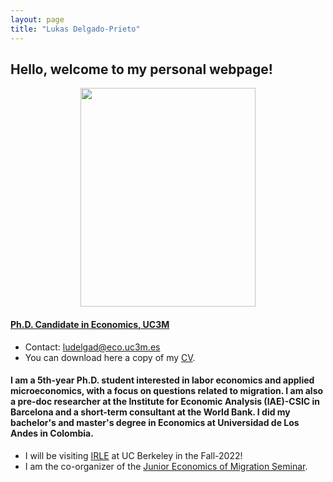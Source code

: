 ```yaml
---
layout: page
title: "Lukas Delgado-Prieto"
---
```

## Hello, welcome to my personal webpage! 

<p align="center"> 
<img src="https://user-images.githubusercontent.com/57502134/186741596-b93baccb-0009-4910-8db5-26d27765dc15.png"  width="280" height="350">  
</p>

#### [Ph.D. Candidate in Economics, UC3M](http://economics.uc3m.es/personal/delgado-prieto/)

- Contact: [ludelgad@eco.uc3m.es](mailto:ludelgad@eco.uc3m.es)
- You can download here a copy of my [CV](https://github.com/ludelgad/ludelgad.github.io/files/9427048/Delgado_CV.pdf).

#### I am a 5th-year Ph.D. student interested in labor economics and applied microeconomics, with a focus on questions related to migration. I am also a pre-doc researcher at the Institute for Economic Analysis (IAE)-CSIC in Barcelona and a short-term consultant at the World Bank. I did my bachelor's and master's degree in Economics at Universidad de Los Andes in Colombia. 


- I will be visiting [IRLE](https://irle.berkeley.edu/) at UC Berkeley in the Fall-2022!
- I am the co-organizer of the [Junior Economics of Migration Seminar](https://sites.google.com/view/the-economics-of-migration).
